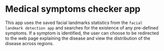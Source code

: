 # Medical symptoms checker app

This app uses the saved facial landmarks statistics from the ```facial landmark detection app``` and searches for the existence of any pre-defined symptoms. If a symptom is identified, the user can choose to be redirected to the web page explaining the disease and view the distribution of the disease across regions.

